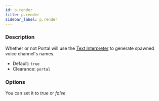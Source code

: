 ```yaml
---
id: p.render
title: p.render
sidebar_label: p.render
---
```


### Description

Whether or not Portal will use the [Text Interpreter](/docs/interpreter/description) to generate spawned voice channel's names.

* Default: `true`
* Clearance: `portal`

### Options

You can set it to _true_ or _false_
